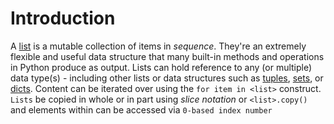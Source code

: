 # Introduction

A [list][list] is a mutable collection of items in _sequence_.  They're an extremely flexible and useful data structure that many built-in methods and operations in Python produce as output.  Lists can hold reference to any (or multiple) data type(s) - including other lists or data structures such as [tuples][tuples], [sets][sets], or [dicts][dicts]. Content can be iterated over using the `for item in <list>` construct. `Lists` be copied in whole or in part using  _slice notation_ or `<list>.copy()` and elements within can be accessed via `0-based index number`

[tuples]: https://github.com/exercism/python/tree/main/concepts/tuples
[dicts]: https://github.com/exercism/python/tree/main/concepts/dicts
[sets]: https://github.com/exercism/python/tree/main/concepts/sets
[list]: https://docs.python.org/3/library/stdtypes.html#list
